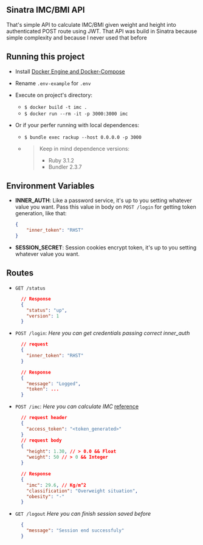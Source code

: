 ## Sinatra IMC/BMI API

That's simple API to calculate IMC/BMI given weight and height into authenticated POST route using JWT. That API was build in Sinatra because simple complexity and because I never used that before

## Running this project

  - Install [Docker Engine and Docker-Compose](https://docs.docker.com/engine/install/)
  - Rename `.env-example` for `.env`
  - Execute on project's directory:
    - `$ docker build -t imc .`
    - `$ docker run --rm -it -p 3000:3000 imc`

  - Or if your perfer running with local dependences:
    - `$ bundle exec rackup --host 0.0.0.0 -p 3000`
    - > Keep in mind dependence versions:
      > - Ruby 3.1.2
      > - Bundler 2.3.7


## Environment Variables

- **INNER_AUTH**: Like a password service, it's up to you setting whatever value you want. Pass this value in body on `POST /login` for getting token generation, like that:
  ```json
  {
      "inner_token": "RHST"
  }
  ```
- **SESSION_SECRET**: Session cookies encrypt token, it's up to you setting whatever value you want.

## Routes

- `GET /status`
  ```json
    // Response
    {
      "status": "up",
      "version": 1
    }
  ```

- `POST /login`: *Here you can get credentials passing correct inner_auth*
  ```json
    // request
    {
      "inner_token": "RHST"
    }

    // Response
    {
      "message": "Logged",
      "token": ...
    }
  ```

- `POST /imc`: *Here you can calculate IMC*
    [reference](https://images.theconversation.com/files/349366/original/file-20200724-25-osy3a3.PNG?ixlib=rb-1.1.0&q=45&auto=format&w=754&h=382&fit=crop&dpr=1)

  ```json
    // request header
    {
      "access_token": "<token_generated>"
    }
    // request body
    {
      "height": 1.30, // > 0.0 && Float
      "weight": 50 // > 0 && Integer
    }

    // Response
    {
      "imc": 29.6, // Kg/m^2
      "classification": "Overweight situation",
      "obesity": "-"
    }
  ```
- `GET /logout` *Here you can finish session saved before*
  ```json
    {
      "message": "Session end successfuly"
    }
  ```

